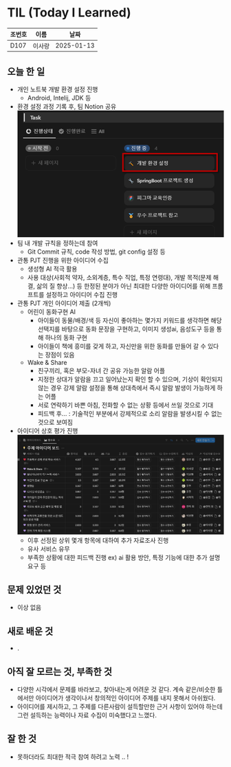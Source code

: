 
# TIL (Today I Learned)

| 조번호 | 이름      | 날짜       |
| ------ | --------- | ---------- |
| D107     | 이사랑    | 2025-01-13 |

## 오늘 한 일
- 개인 노트북 개발 환경 설정 진행
    - Android, Intelij, JDK 등
- 환경 설정 과정 기록 후, 팀 Notion 공유
    ![alt text](./image/image2.png)
- 팀 내 개발 규칙을 정하는데 참여
    - Git Commit 규칙, code 작성 방법, git config 설정 등
- 관통 PJT 진행을 위한 아이디어 수집
    - 생성형 AI 적극 활용
    - 사용 대상(사회적 약자, 소외계층, 특수 직업, 특정 연령대), 개발 목적(문제 해결, 삶의 질 향상...) 등 한정된 분야가 아닌 최대한 다양한 아이디어를 위해 프롬프트를 설정하고 아이디어 수집 진행
- 관통 PJT 개인 아이디어 제출 (2개씩)
    - 어린이 동화구현 AI
        - 아이들이 동물/배경/색 등 자신이 좋아하는 몇가지 키워드를 생각하면 해당 선택지를 바탕으로 동화 문장을 구현하고, 이미지 생성ai, 음성도구 등을 통해 하나의 동화 구현
        - 아이들이 책에 흥미를 갖게 하고, 자신만을 위한 동화를 만들어 갈 수 있다는 장점이 있음
    - Wake & Share
        - 친구끼리, 혹은 부모-자녀 간 공유 가능한 알람 어플
        - 지정한 상대가 알람을 끄고 일어났는지 확인 할 수 있으며, 기상이 확인되지 않는 경우 강제 알람 설정을 통해 상대측에서 즉시 알람 발생이 가능하게 하는 어플
        - 서로 연락하기 바쁜 아침, 전화할 수 없는 상황 등에서 쓰일 것으로 기대
        - 피드백 후... : 기술적인 부분에서 강제적으로 소리 알람을 발생시킬 수 없는 것으로 보여짐
- 아이디어 상호 평가 진행
    ![alt text](./image/image.png)
    - 이후 선정된 상위 몇개 항목에 대하여 추가 자료조사 진행
    - 유사 서비스 유무
    - 부족한 상황에 대한 피드백 진행 ex) ai 활용 방안, 특정 기능에 대한 추가 설명 요구 등


## 문제 있었던 것
- 이상 없음

## 새로 배운 것
- .

## 아직 잘 모르는 것, 부족한 것
- 다양한 시각에서 문제를 바라보고, 찾아내는게 어려운 것 같다. 계속 같은/비슷한 틀에서만 아이디어가 생각이나서 창의적인 아이디어 주제를 내지 못해서 아쉬웠다.
- 아이디어를 제시하고, 그 주제를 다른사람이 설득할만한 근거 사항이 있어야 하는데 그런 설득하는 능력이나 자료 수집이 미숙했다고 느꼈다.

## 잘 한 것
- 못하더라도 최대한 적극 참여 하려고 노력 .. !